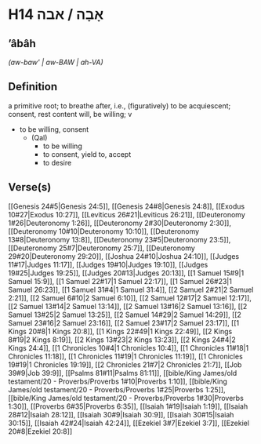 # H14 אָבָה / אבה

## ʼâbâh

_(aw-baw' | aw-BAW | ah-VA)_

## Definition

a primitive root; to breathe after, i.e., (figuratively) to be acquiescent; consent, rest content will, be willing; v

- to be willing, consent
  - (Qal)
    - to be willing
    - to consent, yield to, accept
    - to desire

## Verse(s)

[[Genesis 24#5|Genesis 24:5]], [[Genesis 24#8|Genesis 24:8]], [[Exodus 10#27|Exodus 10:27]], [[Leviticus 26#21|Leviticus 26:21]], [[Deuteronomy 1#26|Deuteronomy 1:26]], [[Deuteronomy 2#30|Deuteronomy 2:30]], [[Deuteronomy 10#10|Deuteronomy 10:10]], [[Deuteronomy 13#8|Deuteronomy 13:8]], [[Deuteronomy 23#5|Deuteronomy 23:5]], [[Deuteronomy 25#7|Deuteronomy 25:7]], [[Deuteronomy 29#20|Deuteronomy 29:20]], [[Joshua 24#10|Joshua 24:10]], [[Judges 11#17|Judges 11:17]], [[Judges 19#10|Judges 19:10]], [[Judges 19#25|Judges 19:25]], [[Judges 20#13|Judges 20:13]], [[1 Samuel 15#9|1 Samuel 15:9]], [[1 Samuel 22#17|1 Samuel 22:17]], [[1 Samuel 26#23|1 Samuel 26:23]], [[1 Samuel 31#4|1 Samuel 31:4]], [[2 Samuel 2#21|2 Samuel 2:21]], [[2 Samuel 6#10|2 Samuel 6:10]], [[2 Samuel 12#17|2 Samuel 12:17]], [[2 Samuel 13#14|2 Samuel 13:14]], [[2 Samuel 13#16|2 Samuel 13:16]], [[2 Samuel 13#25|2 Samuel 13:25]], [[2 Samuel 14#29|2 Samuel 14:29]], [[2 Samuel 23#16|2 Samuel 23:16]], [[2 Samuel 23#17|2 Samuel 23:17]], [[1 Kings 20#8|1 Kings 20:8]], [[1 Kings 22#49|1 Kings 22:49]], [[2 Kings 8#19|2 Kings 8:19]], [[2 Kings 13#23|2 Kings 13:23]], [[2 Kings 24#4|2 Kings 24:4]], [[1 Chronicles 10#4|1 Chronicles 10:4]], [[1 Chronicles 11#18|1 Chronicles 11:18]], [[1 Chronicles 11#19|1 Chronicles 11:19]], [[1 Chronicles 19#19|1 Chronicles 19:19]], [[2 Chronicles 21#7|2 Chronicles 21:7]], [[Job 39#9|Job 39:9]], [[Psalms 81#11|Psalms 81:11]], [[bible/King James/old testament/20 - Proverbs/Proverbs 1#10|Proverbs 1:10]], [[bible/King James/old testament/20 - Proverbs/Proverbs 1#25|Proverbs 1:25]], [[bible/King James/old testament/20 - Proverbs/Proverbs 1#30|Proverbs 1:30]], [[Proverbs 6#35|Proverbs 6:35]], [[Isaiah 1#19|Isaiah 1:19]], [[Isaiah 28#12|Isaiah 28:12]], [[Isaiah 30#9|Isaiah 30:9]], [[Isaiah 30#15|Isaiah 30:15]], [[Isaiah 42#24|Isaiah 42:24]], [[Ezekiel 3#7|Ezekiel 3:7]], [[Ezekiel 20#8|Ezekiel 20:8]]